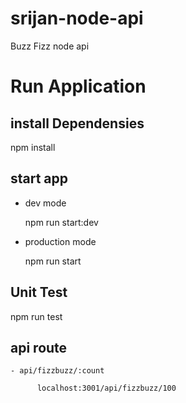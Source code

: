 # srijan-node-api
Buzz Fizz node api

# Run Application

## install Dependensies 
   npm install
## start app
   - dev mode
   
      npm run start:dev
   - production mode
   
      npm run start
      
## Unit Test
   
   npm run test
   
## api route
    
    - api/fizzbuzz/:count
     
          localhost:3001/api/fizzbuzz/100
